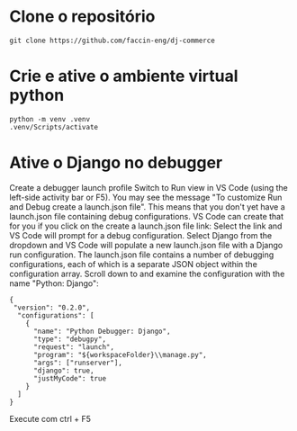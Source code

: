 # Clone o repositório
```
git clone https://github.com/faccin-eng/dj-commerce
```
# Crie e ative o ambiente virtual python
```
python -m venv .venv
.venv/Scripts/activate
```
# Ative o Django no debugger
Create a debugger launch profile
Switch to Run view in VS Code (using the left-side activity bar or F5). You may see the message "To customize Run and Debug create a launch.json file".
This means that you don't yet have a launch.json file containing debug configurations. VS Code can create that for you if you click on the create a launch.json file link:
Select the link and VS Code will prompt for a debug configuration. Select Django from the dropdown and VS Code will populate a new launch.json file with a Django run configuration.
The launch.json file contains a number of debugging configurations, each of which is a separate JSON object within the configuration array.
Scroll down to and examine the configuration with the name "Python: Django":
```
{
 "version": "0.2.0",
  "configurations": [
    {
      "name": "Python Debugger: Django",
      "type": "debugpy",
      "request": "launch",
      "program": "${workspaceFolder}\\manage.py",
      "args": ["runserver"],
      "django": true,
      "justMyCode": true
    }
  ]
}
```
Execute com ctrl + F5
